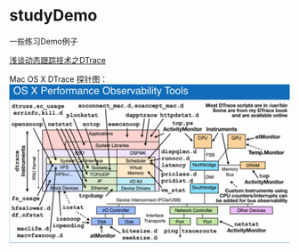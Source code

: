 # studyDemo
一些练习Demo例子

[浅谈动态跟踪技术之DTrace
](https://mp.weixin.qq.com/s/8NHNR2Lp7pBRtn1qtC8SwA)

Mac OS X DTrace 探针图：
![Mac OS X](Resource/image/1522497825129.jpg)